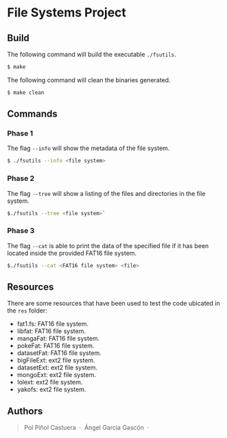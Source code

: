 # File Systems Project

## Build
The following command will build the executable `./fsutils`.
```bash
$ make
```

The following command will clean the binaries generated.
```bash
$ make clean
```

## Commands
### Phase 1
The flag `--info` will show the metadata of the file system.
```bash
$ ./fsutils --info <file system>
```
### Phase 2
The flag `--tree` will show a listing of the files and directories in the file system.
```bash
$./fsutils --tree <file system>`
```

### Phase 3
The flag `--cat` is able to print the data of the specified file if it has been located inside the provided FAT16 file system.
```bash
$./fsutils --cat <FAT16 file system> <file>
```

## Resources
There are some resources that have been used to test the code ubicated in the `res` folder:
- fat1.fs: FAT16 file system.
- libfat: FAT16 file system.
- mangaFat: FAT16 file system.
- pokeFat: FAT16 file system.
- datasetFat: FAT16 file system.
- bigFileExt: ext2 file system.
- datasetExt: ext2 file system.
- mongoExt: ext2 file system.
- lolext: ext2 file system.
- yakofs: ext2 file system.


## Authors
> Pol Piñol Castuera &nbsp;&middot;&nbsp;
> Ángel Garcia Gascón &nbsp;&middot;&nbsp;
